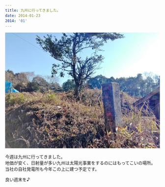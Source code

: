 ```yaml
---
title: 九州に行ってきました。
date: 2014-01-23
2014: '01'
---
```



![画像](/images/uploads/20140124finesco_orig.jpg)

今週は九州に行ってきました。  
地価が安く、日射量が多い九州は太陽光事業をするのにはもってこいの場所。  
当社の自社発電所も今年この上に建つ予定です。  
  
良い週末を♪